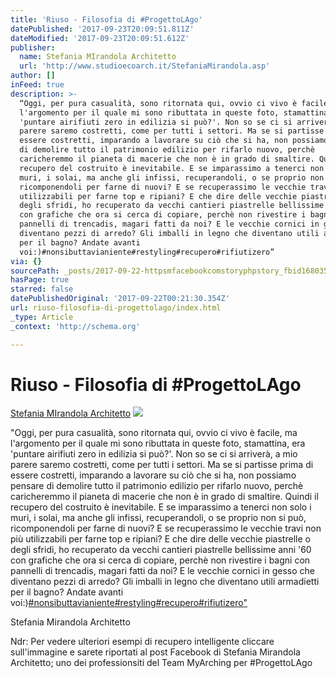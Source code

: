 ```yaml
---
title: 'Riuso - Filosofia di #ProgettoLAgo'
datePublished: '2017-09-23T20:09:51.811Z'
dateModified: '2017-09-23T20:09:51.612Z'
publisher:
  name: Stefania MIrandola Architetto
  url: 'http://www.studioecoarch.it/StefaniaMirandola.asp'
author: []
inFeed: true
description: >-
  “Oggi, per pura casualità, sono ritornata qui, ovvio ci vivo è facile, ma
  l'argomento per il quale mi sono ributtata in queste foto, stamattina, era
  'puntare airifiuti zero in edilizia si può?'. Non so se ci si arriverà, a mio
  parere saremo costretti, come per tutti i settori. Ma se si partisse prima di
  essere costretti, imparando a lavorare su ciò che si ha, non possiamo pensare
  di demolire tutto il patrimonio edilizio per rifarlo nuovo, perchè
  caricheremmo il pianeta di macerie che non è in grado di smaltire. Quindi il
  recupero del costruito è inevitabile. E se imparassimo a tenerci non solo i
  muri, i solai, ma anche gli infissi, recuperandoli, o se proprio non si può,
  ricomponendoli per farne di nuovi? E se recuperassimo le vecchie travi non più
  utilizzabili per farne top e ripiani? E che dire delle vecchie piastrelle o
  degli sfridi, ho recuperato da vecchi cantieri piastrelle bellissime anni '60
  con grafiche che ora si cerca di copiare, perchè non rivestire i bagni con
  pannelli di trencadis, magari fatti da noi? E le vecchie cornici in gesso che
  diventano pezzi di arredo? Gli imballi in legno che diventano utili armadietti
  per il bagno? Andate avanti
  voi:)#nonsibuttavianiente#restyling#recupero#rifiutizero”
via: {}
sourcePath: _posts/2017-09-22-httpsmfacebookcomstoryphpstory_fbid1680355008650837.md
hasPage: true
starred: false
datePublishedOriginal: '2017-09-22T00:21:30.354Z'
url: riuso-filosofia-di-progettolago/index.html
_type: Article
_context: 'http://schema.org'

---
```

# Riuso - Filosofia di \#ProgettoLAgo
[Stefania MIrandola Architetto][0]
![](https://the-grid-user-content.s3-us-west-2.amazonaws.com/27d5eb72-3aeb-4ad9-8977-2dec19394369.jpg)

"Oggi, per pura casualità, sono ritornata qui, ovvio ci vivo è facile, ma l'argomento per il quale mi sono ributtata in queste foto, stamattina, era 'puntare airifiuti zero in edilizia si può?'. Non so se ci si arriverà, a mio parere saremo costretti, come per tutti i settori. Ma se si partisse prima di essere costretti, imparando a lavorare su ciò che si ha, non possiamo pensare di demolire tutto il patrimonio edilizio per rifarlo nuovo, perchè caricheremmo il pianeta di macerie che non è in grado di smaltire. Quindi il recupero del costruito è inevitabile. E se imparassimo a tenerci non solo i muri, i solai, ma anche gli infissi, recuperandoli, o se proprio non si può, ricomponendoli per farne di nuovi? E se recuperassimo le vecchie travi non più utilizzabili per farne top e ripiani? E che dire delle vecchie piastrelle o degli sfridi, ho recuperato da vecchi cantieri piastrelle bellissime anni '60 con grafiche che ora si cerca di copiare, perchè non rivestire i bagni con pannelli di trencadis, magari fatti da noi? E le vecchie cornici in gesso che diventano pezzi di arredo? Gli imballi in legno che diventano utili armadietti per il bagno? Andate avanti voi:)[\#nonsibuttavianiente][1][\#restyling][2][\#recupero][3][\#rifiutizero"][4]

Stefania Mirandola Architetto

Ndr: Per vedere ulteriori esempi di recupero intelligente cliccare sull'immagine e sarete riportati al post Facebook di Stefania Mirandola Architetto; uno dei professionsiti del Team MyArching per \#ProgettoLAgo

[0]: https://www.linkedin.com/in/stefania-mirandola-52905a17/
[1]: https://www.facebook.com/hashtag/nonsibuttavianiente?source=feed_text&story_id=1680355008650837
[2]: https://www.facebook.com/hashtag/restyling?source=feed_text&story_id=1680355008650837
[3]: https://www.facebook.com/hashtag/recupero?source=feed_text&story_id=1680355008650837
[4]: https://www.facebook.com/hashtag/rifiutizero?source=feed_text&story_id=1680355008650837
